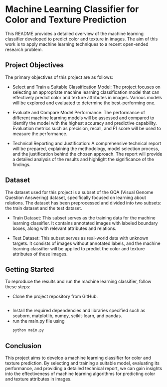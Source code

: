 # Machine Learning Classifier for Color and Texture Prediction
This README provides a detailed overview of the machine learning classifier developed to predict color and texture in images. The aim of this work is to apply machine learning techniques to a recent open-ended research problem.

## Project Objectives
The primary objectives of this project are as follows:

- Select and Train a Suitable Classification Model: The project focuses on selecting an appropriate machine learning classification model that can effectively predict color and texture attributes in images. Various models will be explored and evaluated to determine the best-performing one.

- Evaluate and Compare Model Performance: The performance of different machine learning models will be assessed and compared to identify the model with the highest accuracy and predictive capability. Evaluation metrics such as precision, recall, and F1 score will be used to measure the performance.

- Technical Reporting and Justification: A comprehensive technical report will be prepared, explaining the methodology, model selection process, and the justification behind the chosen approach. The report will provide a detailed analysis of the results and highlight the significance of the findings.

## Dataset
The dataset used for this project is a subset of the GQA (Visual Genome Question Answering) dataset, specifically focused on learning about relations. The dataset has been preprocessed and divided into two subsets: the train dataset and the test dataset.

- Train Dataset: This subset serves as the training data for the machine learning classifier. It contains annotated images with labeled boundary boxes, along with relevant attributes and relations.

- Test Dataset: This subset serves as real-world data with unknown targets. It consists of images without annotated labels, and the machine learning classifier will be applied to predict the color and texture attributes of these images.

## Getting Started
To reproduce the results and run the machine learning classifier, follow these steps:

- Clone the project repository from GitHub.
```bash
```
- Install the required dependencies and libraries specified such as seaborn, matplotlib, numpy, scikit-learn, and pandas.
- run the main.py file using
  ```bash
  python main.py
  ```

## Conclusion
This project aims to develop a machine learning classifier for color and texture prediction. By selecting and training a suitable model, evaluating its performance, and providing a detailed technical report, we can gain insights into the effectiveness of machine learning algorithms for predicting color and texture attributes in images.
